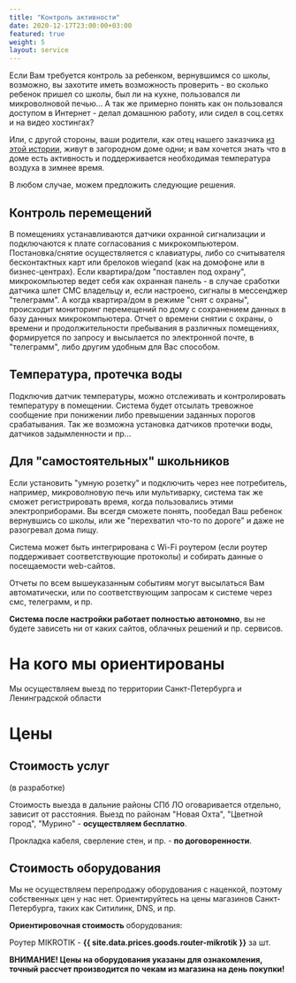 ```yaml
---
title: "Контроль активности"
date: 2020-12-17T23:00:00+03:00
featured: true
weight: 5
layout: service
---
```


Если Вам требуется контроль за ребенком, вернувшимся со школы, возможно, вы захотите иметь возможность проверить - во сколько ребенок пришел со школы, был ли на кухне, пользовался ли микроволновой печью... А так же примерно понять как он пользовался доступом в Интернет - делал домашнюю работу, или сидел в соц.сетях и на видео хостингах?

Или, с другой стороны, ваши родители, как отец нашего заказчика [из этой истории](/stories/active-control/), живут в загородном доме одни; и вам хочется знать что в доме есть активность и поддерживается необходимая температура воздуха в зимнее время.

В любом случае, можем предложить следующие решения.

## Контроль перемещений

В помещениях устанавливаются датчики охранной сигнализации и подключаются к плате согласования с микрокомпьютером. Постановка/снятие осуществляется с клавиатуры, либо со считывателя бесконтактных карт или брелоков wiegand (как на домофоне или в бизнес-центрах). Если квартира/дом "поставлен под охрану", микрокомпьютер ведет себя как охранная панель - в случае сработки датчика шлет СМС владельцу и, если настроено, сигналы в мессенджер "телеграмм". А когда квартира/дом в режиме "снят с охраны", происходит мониторинг перемещений по дому с сохранением данных в базу данных микрокомпьютера. Отчет о времени снятии с охраны, о времени и продолжительности пребывания в различных помещениях, формируется по запросу и высылается по электронной почте, в "телеграмм", либо другим удобным для Вас способом.

## Температура, протечка воды

Подключив датчик температуры, можно отслеживать и контролировать температуру в помещении. Система будет отсылать тревожное сообщение при понижении либо превышении заданных порогов срабатывания. Так же возможна установка датчиков протечки воды, датчиков задымленности и пр...

## Для "самостоятельных" школьников

Если установить "умную розетку" и подключить через нее потребитель, например, микроволновую печь или мультиварку, система так же сможет регистрировать время, когда пользовались этими электроприборами. Вы всегдя сможете понять, пообедал Ваш ребенок вернувшись со школы, или же "перехватил что-то по дороге" и даже не разогревал дома пищу.

Система может быть интегрирована с Wi-Fi роутером (если роутер поддерживает соответствующие протоколы) и собирать данные о посещаемости web-сайтов.

Отчеты по всем вышеуказанным событиям могут высылаться Вам автоматически, или по соответствующим запросам к системе через смс, телеграмм, и пр.

**Система после настройки работает полностью автономно**, вы не будете зависеть ни от каких сайтов, облачных решений и пр. сервисов.

# На кого мы ориентированы

Мы осуществляем выезд по территории Санкт-Петербурга и Ленинградской области

# Цены

## Стоимость услуг

(в разработке)

Стоимость выезда в дальние районы СПб ЛО оговаривается отдельно, зависит от расстояния. Выезд по районам "Новая Охта", "Цветной город", "Мурино" - **осуществляем бесплатно**.

Прокладка кабеля, сверление стен, и пр. - **по договоренности**.

## Стоимость оборудования

Мы не осуществляем перепродажу оборудования с наценкой, поэтому собственных цен у нас нет. Ориентируйтесь на цены магазинов Санкт-Петербурга, таких как Ситилинк, DNS, и пр.

**Ориентировочная стоимость** оборудования:

Роутер MIKROTIK - **{{ site.data.prices.goods.router-mikrotik }}** за шт.

**ВНИМАНИЕ! Цены на оборудования указаны для ознакомления, точный рассчет производится по чекам из магазина на день покупки!**

